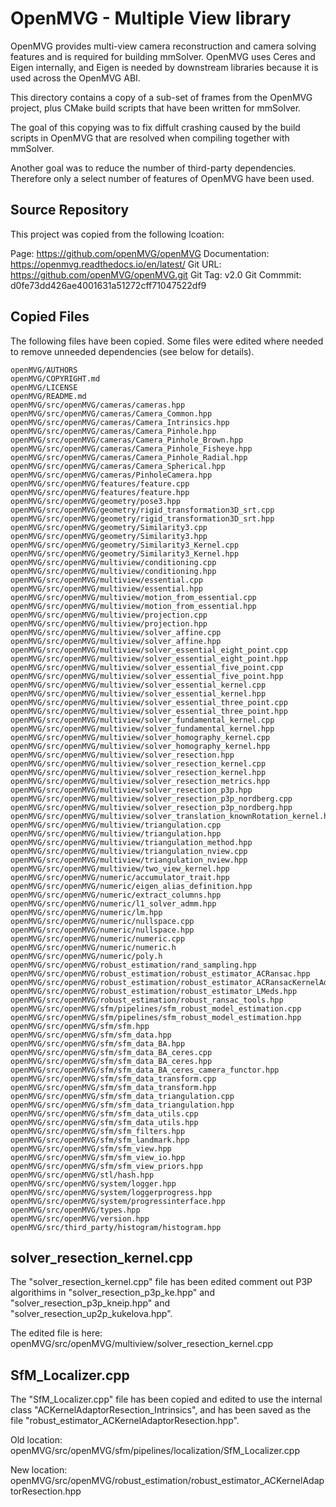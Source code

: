 # OpenMVG - Multiple View library

OpenMVG provides multi-view camera reconstruction and camera solving
features and is required for building mmSolver. OpenMVG uses Ceres and
Eigen internally, and Eigen is needed by downstream libraries because
it is used across the OpenMVG ABI.

This directory contains a copy of a sub-set of frames from the OpenMVG
project, plus CMake build scripts that have been written for
mmSolver.

The goal of this copying was to fix diffult crashing caused by the
build scripts in OpenMVG that are resolved when compiling together
with mmSolver.

Another goal was to reduce the number of third-party dependencies.
Therefore only a select number of features of OpenMVG have been used.

## Source Repository

This project was copied from the following lcoation:

Page: https://github.com/openMVG/openMVG
Documentation: https://openmvg.readthedocs.io/en/latest/
Git URL: https://github.com/openMVG/openMVG.git
Git Tag: v2.0
Git Commmit: d0fe73dd426ae4001631a51272cff71047522df9

## Copied Files

The following files have been copied. Some files were edited where
needed to remove unneeded dependencies (see below for details).

```
openMVG/AUTHORS
openMVG/COPYRIGHT.md
openMVG/LICENSE
openMVG/README.md
openMVG/src/openMVG/cameras/cameras.hpp
openMVG/src/openMVG/cameras/Camera_Common.hpp
openMVG/src/openMVG/cameras/Camera_Intrinsics.hpp
openMVG/src/openMVG/cameras/Camera_Pinhole.hpp
openMVG/src/openMVG/cameras/Camera_Pinhole_Brown.hpp
openMVG/src/openMVG/cameras/Camera_Pinhole_Fisheye.hpp
openMVG/src/openMVG/cameras/Camera_Pinhole_Radial.hpp
openMVG/src/openMVG/cameras/Camera_Spherical.hpp
openMVG/src/openMVG/cameras/PinholeCamera.hpp
openMVG/src/openMVG/features/feature.cpp
openMVG/src/openMVG/features/feature.hpp
openMVG/src/openMVG/geometry/pose3.hpp
openMVG/src/openMVG/geometry/rigid_transformation3D_srt.cpp
openMVG/src/openMVG/geometry/rigid_transformation3D_srt.hpp
openMVG/src/openMVG/geometry/Similarity3.cpp
openMVG/src/openMVG/geometry/Similarity3.hpp
openMVG/src/openMVG/geometry/Similarity3_Kernel.cpp
openMVG/src/openMVG/geometry/Similarity3_Kernel.hpp
openMVG/src/openMVG/multiview/conditioning.cpp
openMVG/src/openMVG/multiview/conditioning.hpp
openMVG/src/openMVG/multiview/essential.cpp
openMVG/src/openMVG/multiview/essential.hpp
openMVG/src/openMVG/multiview/motion_from_essential.cpp
openMVG/src/openMVG/multiview/motion_from_essential.hpp
openMVG/src/openMVG/multiview/projection.cpp
openMVG/src/openMVG/multiview/projection.hpp
openMVG/src/openMVG/multiview/solver_affine.cpp
openMVG/src/openMVG/multiview/solver_affine.hpp
openMVG/src/openMVG/multiview/solver_essential_eight_point.cpp
openMVG/src/openMVG/multiview/solver_essential_eight_point.hpp
openMVG/src/openMVG/multiview/solver_essential_five_point.cpp
openMVG/src/openMVG/multiview/solver_essential_five_point.hpp
openMVG/src/openMVG/multiview/solver_essential_kernel.cpp
openMVG/src/openMVG/multiview/solver_essential_kernel.hpp
openMVG/src/openMVG/multiview/solver_essential_three_point.cpp
openMVG/src/openMVG/multiview/solver_essential_three_point.hpp
openMVG/src/openMVG/multiview/solver_fundamental_kernel.cpp
openMVG/src/openMVG/multiview/solver_fundamental_kernel.hpp
openMVG/src/openMVG/multiview/solver_homography_kernel.cpp
openMVG/src/openMVG/multiview/solver_homography_kernel.hpp
openMVG/src/openMVG/multiview/solver_resection.hpp
openMVG/src/openMVG/multiview/solver_resection_kernel.cpp
openMVG/src/openMVG/multiview/solver_resection_kernel.hpp
openMVG/src/openMVG/multiview/solver_resection_metrics.hpp
openMVG/src/openMVG/multiview/solver_resection_p3p.hpp
openMVG/src/openMVG/multiview/solver_resection_p3p_nordberg.cpp
openMVG/src/openMVG/multiview/solver_resection_p3p_nordberg.hpp
openMVG/src/openMVG/multiview/solver_translation_knownRotation_kernel.hpp
openMVG/src/openMVG/multiview/triangulation.cpp
openMVG/src/openMVG/multiview/triangulation.hpp
openMVG/src/openMVG/multiview/triangulation_method.hpp
openMVG/src/openMVG/multiview/triangulation_nview.cpp
openMVG/src/openMVG/multiview/triangulation_nview.hpp
openMVG/src/openMVG/multiview/two_view_kernel.hpp
openMVG/src/openMVG/numeric/accumulator_trait.hpp
openMVG/src/openMVG/numeric/eigen_alias_definition.hpp
openMVG/src/openMVG/numeric/extract_columns.hpp
openMVG/src/openMVG/numeric/l1_solver_admm.hpp
openMVG/src/openMVG/numeric/lm.hpp
openMVG/src/openMVG/numeric/nullspace.cpp
openMVG/src/openMVG/numeric/nullspace.hpp
openMVG/src/openMVG/numeric/numeric.cpp
openMVG/src/openMVG/numeric/numeric.h
openMVG/src/openMVG/numeric/poly.h
openMVG/src/openMVG/robust_estimation/rand_sampling.hpp
openMVG/src/openMVG/robust_estimation/robust_estimator_ACRansac.hpp
openMVG/src/openMVG/robust_estimation/robust_estimator_ACRansacKernelAdaptator.hpp
openMVG/src/openMVG/robust_estimation/robust_estimator_LMeds.hpp
openMVG/src/openMVG/robust_estimation/robust_ransac_tools.hpp
openMVG/src/openMVG/sfm/pipelines/sfm_robust_model_estimation.cpp
openMVG/src/openMVG/sfm/pipelines/sfm_robust_model_estimation.hpp
openMVG/src/openMVG/sfm/sfm.hpp
openMVG/src/openMVG/sfm/sfm_data.hpp
openMVG/src/openMVG/sfm/sfm_data_BA.hpp
openMVG/src/openMVG/sfm/sfm_data_BA_ceres.cpp
openMVG/src/openMVG/sfm/sfm_data_BA_ceres.hpp
openMVG/src/openMVG/sfm/sfm_data_BA_ceres_camera_functor.hpp
openMVG/src/openMVG/sfm/sfm_data_transform.cpp
openMVG/src/openMVG/sfm/sfm_data_transform.hpp
openMVG/src/openMVG/sfm/sfm_data_triangulation.cpp
openMVG/src/openMVG/sfm/sfm_data_triangulation.hpp
openMVG/src/openMVG/sfm/sfm_data_utils.cpp
openMVG/src/openMVG/sfm/sfm_data_utils.hpp
openMVG/src/openMVG/sfm/sfm_filters.hpp
openMVG/src/openMVG/sfm/sfm_landmark.hpp
openMVG/src/openMVG/sfm/sfm_view.hpp
openMVG/src/openMVG/sfm/sfm_view_io.hpp
openMVG/src/openMVG/sfm/sfm_view_priors.hpp
openMVG/src/openMVG/stl/hash.hpp
openMVG/src/openMVG/system/logger.hpp
openMVG/src/openMVG/system/loggerprogress.hpp
openMVG/src/openMVG/system/progressinterface.hpp
openMVG/src/openMVG/types.hpp
openMVG/src/openMVG/version.hpp
openMVG/src/third_party/histogram/histogram.hpp
```

## solver_resection_kernel.cpp

The "solver_resection_kernel.cpp" file has been edited comment out P3P
algorithims in "solver_resection_p3p_ke.hpp" and
"solver_resection_p3p_kneip.hpp" and
"solver_resection_up2p_kukelova.hpp".

The edited file is here:
openMVG/src/openMVG/multiview/solver_resection_kernel.cpp

## SfM_Localizer.cpp

The "SfM_Localizer.cpp" file has been copied and edited to use the
internal class "ACKernelAdaptorResection_Intrinsics", and has been
saved as the file "robust_estimator_ACKernelAdaptorResection.hpp".

Old location:
openMVG/src/openMVG/sfm/pipelines/localization/SfM_Localizer.cpp

New location:
openMVG/src/openMVG/robust_estimation/robust_estimator_ACKernelAdaptorResection.hpp
